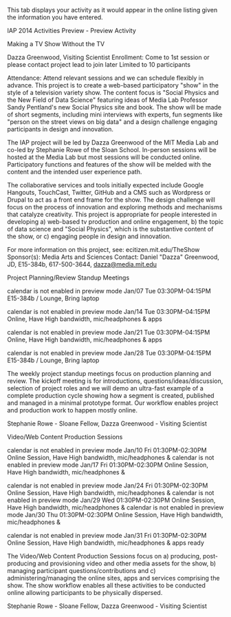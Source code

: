 This tab displays your activity as it would appear in the online listing given the information you have entered.

IAP 2014 Activities Preview - Preview Activity  


Making a TV Show Without the TV  

Dazza Greenwood, Visiting Scientist
Enrollment: Come to 1st session or please contact project lead to join later 
Limited to 10 participants   

Attendance: Attend relevant sessions and we can schedule flexibly in advance.
This project is to create a web-based participatory "show" in the style of a television variety show. The content focus is "Social Physics and the New Field of Data Science"  featuring ideas of Media Lab Professor Sandy Pentland's new Social Physics site and book.  The show will be made of short segments, including mini interviews with experts, fun segments like "person on the street views on big data" and a design challenge engaging participants in design and innovation. 


The IAP project will be led by Dazza Greenwood of the MIT Media Lab and co-led by Stephanie Rowe of the Sloan School. In-person sessions will be hosted at the Media Lab but most sessions will be conducted online.
Participatory functions and features of the show will be melded with the content and the intended user experience path. 

The collaborative services and tools initially expected include Google Hangouts, TouchCast, Twitter, GitHub and a CMS such as Wordpress or Drupal to act as a front end frame for the show. The design challenge will focus on the process of innovation and exploring methods and mechanisms that catalyze creativity. 
This project is appropriate for people interested in developing a) web-based tv production and online engagement, b) the topic of data science and "Social Physics", which is the substantive content of the show, or c) engaging people in design and innovation.


For more information on this project, see: ecitizen.mit.edu/TheShow
Sponsor(s): Media Arts and Sciences
Contact: Daniel "Dazza" Greenwood, JD, E15-384b, 617-500-3644, dazza@media.mit.edu

Project Planning/Review Standup Meetings

calendar is not enabled in preview mode	Jan/07	Tue	03:30PM-04:15PM	 E15-384b / Lounge, Bring laptop

calendar is not enabled in preview mode	Jan/14	Tue	03:30PM-04:15PM	 Online, Have High bandwidth, mic/headphones & apps 

calendar is not enabled in preview mode	Jan/21	Tue	03:30PM-04:15PM	 Online, Have High bandwidth, mic/headphones & apps 

calendar is not enabled in preview mode	Jan/28	Tue	03:30PM-04:15PM	 E15-384b / Lounge, Bring laptop

The weekly project standup meetings focus on production planning and review.  The kickoff meeting is for introductions, questions/ideas/discussion, selection of project roles and we will demo an ultra-fast example of a complete production cycle showing how a segment is created, published and managed in a minimal prototype format. Our workflow enables project and production work to happen mostly online.

Stephanie Rowe - Sloane Fellow, Dazza Greenwood - Visiting Scientist

Video/Web Content Production Sessions

calendar is not enabled in preview mode	Jan/10	Fri	01:30PM-02:30PM	 Online Session, Have High bandwidth, mic/headphones & 
calendar is not enabled in preview mode	Jan/17	Fri	01:30PM-02:30PM	 Online Session, Have High bandwidth, mic/headphones &

calendar is not enabled in preview mode	Jan/24	Fri	01:30PM-02:30PM	 Online Session, Have High bandwidth, mic/headphones & 
calendar is not enabled in preview mode	Jan/29	Wed	01:30PM-02:30PM	 Online Session, Have High bandwidth, mic/headphones & 
calendar is not enabled in preview mode	Jan/30	Thu	01:30PM-02:30PM	 Online Session, Have High bandwidth, mic/headphones &

calendar is not enabled in preview mode	Jan/31	Fri	01:30PM-02:30PM	 Online Session, Have High bandwidth, mic/headphones & apps ready

The Video/Web Content Production Sessions focus on a) producing, post-producing and provisioning video and other media assets for the show, b) managing participant questions/contributions and c) administering/managing the online sites, apps and services comprising the show.  The show workflow enables all these activities to be conducted online allowing participants to be physically dispersed.  

Stephanie Rowe - Sloane Fellow, Dazza Greenwood - Visiting Scientist
